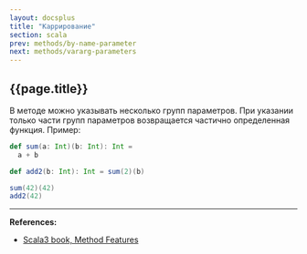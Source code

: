 ```yaml
---
layout: docsplus
title: "Каррирование"
section: scala
prev: methods/by-name-parameter
next: methods/vararg-parameters
---
```


## {{page.title}}

В методе можно указывать несколько групп параметров. При указании только части групп параметров возвращается
частично определенная функция. Пример:

```scala mdoc
def sum(a: Int)(b: Int): Int =
  a + b

def add2(b: Int): Int = sum(2)(b)

sum(42)(42)
add2(42)
```


---

**References:**
- [Scala3 book, Method Features](https://docs.scala-lang.org/scala3/book/methods-most.html)
